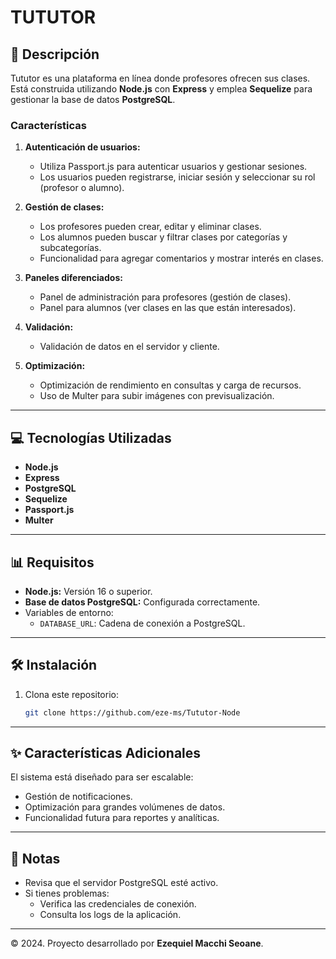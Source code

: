 # TUTUTOR

## 📄 Descripción
Tututor es una plataforma en línea donde profesores ofrecen sus clases. Está construida utilizando **Node.js** con **Express** y emplea **Sequelize** para gestionar la base de datos **PostgreSQL**. 

### Características
1. **Autenticación de usuarios:**
   - Utiliza Passport.js para autenticar usuarios y gestionar sesiones.
   - Los usuarios pueden registrarse, iniciar sesión y seleccionar su rol (profesor o alumno).

2. **Gestión de clases:**
   - Los profesores pueden crear, editar y eliminar clases.
   - Los alumnos pueden buscar y filtrar clases por categorías y subcategorías.
   - Funcionalidad para agregar comentarios y mostrar interés en clases.

3. **Paneles diferenciados:**
   - Panel de administración para profesores (gestión de clases).
   - Panel para alumnos (ver clases en las que están interesados).

4. **Validación:**
   - Validación de datos en el servidor y cliente.

5. **Optimización:**
   - Optimización de rendimiento en consultas y carga de recursos.
   - Uso de Multer para subir imágenes con previsualización.

---

## 💻 Tecnologías Utilizadas
- **Node.js**
- **Express**
- **PostgreSQL**
- **Sequelize**
- **Passport.js**
- **Multer**

---

## 📊 Requisitos
- **Node.js:** Versión 16 o superior.
- **Base de datos PostgreSQL:** Configurada correctamente.
- Variables de entorno:
  - `DATABASE_URL`: Cadena de conexión a PostgreSQL.

---

## 🛠️ Instalación
1. Clona este repositorio:
   ```bash
   git clone https://github.com/eze-ms/Tututor-Node
   ```
---

## ✨ Características Adicionales
El sistema está diseñado para ser escalable:
- Gestión de notificaciones.
- Optimización para grandes volúmenes de datos.
- Funcionalidad futura para reportes y analíticas.

---

## 📢 Notas
- Revisa que el servidor PostgreSQL esté activo.
- Si tienes problemas:
  - Verifica las credenciales de conexión.
  - Consulta los logs de la aplicación.

---

© 2024. Proyecto desarrollado por **Ezequiel Macchi Seoane**.
